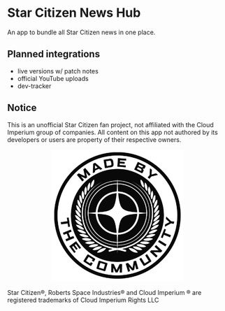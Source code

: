 # Star Citizen News Hub

An app to bundle all Star Citizen news in one place.

## Planned integrations

- live versions w/ patch notes
- official YouTube uploads
- dev-tracker

## Notice

This is an unofficial Star Citizen fan project, not affiliated with the Cloud Imperium group of
companies. All content on this app not authored by its developers or users are property of their
respective owners.
<p align="center">
  <img src="assets/MadeByTheCommunity_White.png" alt="Made By The Community Banner" width="60%">
</p>
Star Citizen®, Roberts Space Industries® and Cloud Imperium ® are registered trademarks of Cloud
Imperium Rights LLC

